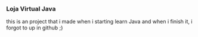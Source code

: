 ### Loja Virtual Java

this is an project that i made when i starting learn Java and when i finish it, i forgot to up in github ;)